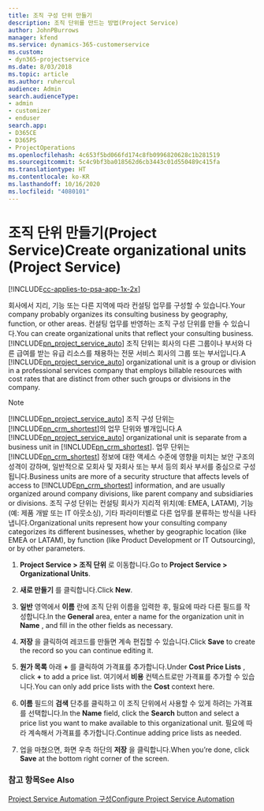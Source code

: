 ```yaml
---
title: 조직 구성 단위 만들기
description: 조직 단위를 만드는 방법(Project Service)
author: JohnPBurrows
manager: kfend
ms.service: dynamics-365-customerservice
ms.custom:
- dyn365-projectservice
ms.date: 8/03/2018
ms.topic: article
ms.author: ruhercul
audience: Admin
search.audienceType:
- admin
- customizer
- enduser
search.app:
- D365CE
- D365PS
- ProjectOperations
ms.openlocfilehash: 4c653f5bd066fd174c8fb0996820628c1b281519
ms.sourcegitcommit: 5c4c9bf3ba018562d6cb3443c01d550489c415fa
ms.translationtype: HT
ms.contentlocale: ko-KR
ms.lasthandoff: 10/16/2020
ms.locfileid: "4080101"
---
```

# <a name="create-organizational-units-project-service"></a><span data-ttu-id="6d642-103">조직 단위 만들기(Project Service)</span><span class="sxs-lookup"><span data-stu-id="6d642-103">Create organizational units (Project Service)</span></span>

[!INCLUDE[cc-applies-to-psa-app-1x-2x](../includes/cc-applies-to-psa-app-1x-2x.md)]

<span data-ttu-id="6d642-104">회사에서 지리, 기능 또는 다른 지역에 따라 컨설팅 업무를 구성할 수 있습니다.</span><span class="sxs-lookup"><span data-stu-id="6d642-104">Your company probably organizes its consulting business by geography, function, or other areas.</span></span> <span data-ttu-id="6d642-105">컨설팅 업무를 반영하는 조직 구성 단위를 만들 수 있습니다.</span><span class="sxs-lookup"><span data-stu-id="6d642-105">You can create organizational units that reflect your consulting business.</span></span> <span data-ttu-id="6d642-106">[!INCLUDE[pn_project_service_auto](../includes/pn-project-service-auto.md)] 조직 단위는 회사의 다른 그룹이나 부서와 다른 급여를 받는 유급 리소스를 채용하는 전문 서비스 회사의 그룹 또는 부서입니다.</span><span class="sxs-lookup"><span data-stu-id="6d642-106">A [!INCLUDE[pn_project_service_auto](../includes/pn-project-service-auto.md)] organizational unit is a group or division in a professional services company that employs billable resources with cost rates that are distinct from other such groups or divisions in the company.</span></span>  
  
> [!NOTE]
>  <span data-ttu-id="6d642-107">[!INCLUDE[pn_project_service_auto](../includes/pn-project-service-auto.md)] 조직 구성 단위는 [!INCLUDE[pn_crm_shortest](../includes/pn-crm-shortest.md)]의 업무 단위와 별개입니다.</span><span class="sxs-lookup"><span data-stu-id="6d642-107">A [!INCLUDE[pn_project_service_auto](../includes/pn-project-service-auto.md)] organizational unit is separate from a business unit in [!INCLUDE[pn_crm_shortest](../includes/pn-crm-shortest.md)].</span></span> <span data-ttu-id="6d642-108">업무 단위는 [!INCLUDE[pn_crm_shortest](../includes/pn-crm-shortest.md)] 정보에 대한 액세스 수준에 영향을 미치는 보안 구조의 성격이 강하며, 일반적으로 모회사 및 자회사 또는 부서 등의 회사 부서를 중심으로 구성됩니다.</span><span class="sxs-lookup"><span data-stu-id="6d642-108">Business units are more of a security structure that affects levels of access to [!INCLUDE[pn_crm_shortest](../includes/pn-crm-shortest.md)] information, and are usually organized around company divisions, like parent company and subsidiaries or divisions.</span></span> <span data-ttu-id="6d642-109">조직 구성 단위는 컨설팅 회사가 지리적 위치(예: EMEA, LATAM), 기능(예: 제품 개발 또는 IT 아웃소싱), 기타 파라미터별로 다른 업무를 분류하는 방식을 나타냅니다.</span><span class="sxs-lookup"><span data-stu-id="6d642-109">Organizational units represent how your consulting company categorizes its different businesses, whether by geographic location (like EMEA or LATAM), by function (like Product Development or IT Outsourcing), or by other parameters.</span></span>  
  
1.  <span data-ttu-id="6d642-110">**Project Service > 조직 단위** 로 이동합니다.</span><span class="sxs-lookup"><span data-stu-id="6d642-110">Go to **Project Service > Organizational Units**.</span></span>  
  
2.  <span data-ttu-id="6d642-111">**새로 만들기** 를 클릭합니다.</span><span class="sxs-lookup"><span data-stu-id="6d642-111">Click **New**.</span></span>  
  
3.  <span data-ttu-id="6d642-112">**일반** 영역에서 **이름** 란에 조직 단위 이름을 입력한 후, 필요에 따라 다른 필드를 작성합니다.</span><span class="sxs-lookup"><span data-stu-id="6d642-112">In the **General** area, enter a name for the organization unit in **Name** , and fill in the other fields as necessary.</span></span>  
  
4.  <span data-ttu-id="6d642-113">**저장** 을 클릭하여 레코드를 만들면 계속 편집할 수 있습니다.</span><span class="sxs-lookup"><span data-stu-id="6d642-113">Click **Save** to create the record so you can continue editing it.</span></span>  
  
5.  <span data-ttu-id="6d642-114">**원가 목록** 아래 **+** 를 클릭하여 가격표를 추가합니다.</span><span class="sxs-lookup"><span data-stu-id="6d642-114">Under **Cost Price Lists** , click **+** to add a price list.</span></span> <span data-ttu-id="6d642-115">여기에서 **비용** 컨텍스트로만 가격표를 추가할 수 있습니다.</span><span class="sxs-lookup"><span data-stu-id="6d642-115">You can only add price lists with the **Cost** context here.</span></span>  
  
6.  <span data-ttu-id="6d642-116">**이름** 필드의 **검색** 단추를 클릭하고 이 조직 단위에서 사용할 수 있게 하려는 가격표를 선택합니다.</span><span class="sxs-lookup"><span data-stu-id="6d642-116">In the **Name** field, click the **Search** button and select a price list you want to make available to this organizational unit.</span></span> <span data-ttu-id="6d642-117">필요에 따라 계속해서 가격표를 추가합니다.</span><span class="sxs-lookup"><span data-stu-id="6d642-117">Continue adding price lists as needed.</span></span>  
  
7.  <span data-ttu-id="6d642-118">업을 마쳤으면, 화면 우측 하단의 **저장** 을 클릭합니다.</span><span class="sxs-lookup"><span data-stu-id="6d642-118">When you’re done, click **Save** at the bottom right corner of the screen.</span></span>  
  
### <a name="see-also"></a><span data-ttu-id="6d642-119">참고 항목</span><span class="sxs-lookup"><span data-stu-id="6d642-119">See Also</span></span>  
 [<span data-ttu-id="6d642-120">Project Service Automation 구성</span><span class="sxs-lookup"><span data-stu-id="6d642-120">Configure Project Service Automation</span></span>](../psa/configure.md)

